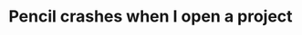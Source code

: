 ---
title: 'Pencil crashes when I open a project'
redirect_to:
  - 'https://discuss.pencil2d.org/t/pencil-crashes-when-i-open-a-project/1198'
---